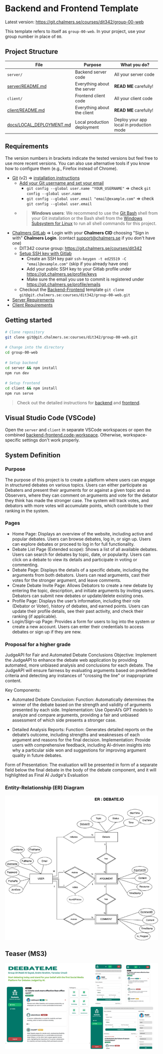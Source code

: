 # Backend and Frontend Template

Latest version: https://git.chalmers.se/courses/dit342/group-00-web

This template refers to itself as `group-00-web`. In your project, use your group number in place of `00`.

## Project Structure

| File        | Purpose           | What you do?  |
| ------------- | ------------- | ----- |
| `server/` | Backend server code | All your server code |
| [server/README.md](server/README.md) | Everything about the server | **READ ME** carefully! |
| `client/` | Frontend client code | All your client code |
| [client/README.md](client/README.md) | Everything about the client | **READ ME** carefully! |
| [docs/LOCAL_DEPLOYMENT.md](docs/LOCAL_DEPLOYMENT.md) | Local production deployment | Deploy your app local in production mode |

## Requirements

The version numbers in brackets indicate the tested versions but feel free to use more recent versions.
You can also use alternative tools if you know how to configure them (e.g., Firefox instead of Chrome).

* [Git](https://git-scm.com/) (v2) => [installation instructions](https://www.atlassian.com/git/tutorials/install-git)
  * [Add your Git username and set your email](https://docs.gitlab.com/ce/gitlab-basics/start-using-git.html#add-your-git-username-and-set-your-email)
    * `git config --global user.name "YOUR_USERNAME"` => check `git config --global user.name`
    * `git config --global user.email "email@example.com"` => check `git config --global user.email`
  * > **Windows users**: We recommend to use the [Git Bash](https://www.atlassian.com/git/tutorials/git-bash) shell from your Git installation or the Bash shell from the [Windows Subsystem for Linux](https://docs.microsoft.com/en-us/windows/wsl/install-win10) to run all shell commands for this project.
* [Chalmers GitLab](https://git.chalmers.se/) => Login with your **Chalmers CID** choosing "Sign in with" **Chalmers Login**. (contact [support@chalmers.se](mailto:support@chalmers.se) if you don't have one)
  * DIT342 course group: https://git.chalmers.se/courses/dit342
  * [Setup SSH key with Gitlab](https://docs.gitlab.com/ee/ssh/)
    * Create an SSH key pair `ssh-keygen -t ed25519 -C "email@example.com"` (skip if you already have one)
    * Add your public SSH key to your Gitlab profile under https://git.chalmers.se/profile/keys
    * Make sure the email you use to commit is registered under https://git.chalmers.se/profile/emails
  * Checkout the [Backend-Frontend](https://git.chalmers.se/courses/dit342/group-00-web) template `git clone git@git.chalmers.se:courses/dit342/group-00-web.git`
* [Server Requirements](./server/README.md#Requirements)
* [Client Requirements](./client/README.md#Requirements)

## Getting started

```bash
# Clone repository
git clone git@git.chalmers.se:courses/dit342/group-00-web.git

# Change into the directory
cd group-00-web

# Setup backend
cd server && npm install
npm run dev

# Setup frontend
cd client && npm install
npm run serve
```

> Check out the detailed instructions for [backend](./server/README.md) and [frontend](./client/README.md).

## Visual Studio Code (VSCode)

Open the `server` and `client` in separate VSCode workspaces or open the combined [backend-frontend.code-workspace](./backend-frontend.code-workspace). Otherwise, workspace-specific settings don't work properly.

## System Definition

### Purpose

The purpose of this project is to create a platform where users can engage in structured debates on various topics. Users can either participate as Debaters and present their arguments for or against a given topic and as Observers, where they can comment on arguments and vote for the debator they think has made the stronger case. The system will track votes, and debators with more votes will accumulate points, which contribute to their ranking in the system.

### Pages

* Home Page: 
Displays an overview of the website, including active and popular debates. Users can browse debates, log in, or sign up.
Users can explore debates or proceed to log in for full functionality.
* Debate List Page (Extended scope): 
Shows a list of all available debates. Users can search for debates by topic, date, or popularity. 
Users can click on a debate to view its details and participate in voting or commenting.
* Debate Page: 
Displays the details of a specific debate, including the arguments from both debators.
Users can read arguments, cast their votes for the stronger argument, and leave comments.
* Create Debate Invite Page: 
Allows Debators to create a new debate by entering the topic, description, and initiate arguments by inviting users.
Debators can submit new debates or update/delete existing ones.
* Profile Page: 
Displays the user’s information, including their role (Debator or Voter), history of debates, and earned points.
Users can update their profile details, see their past activity, and check their ranking (if applicable).
* Login/Sign-up Page: 
Provides a form for users to log into the system or create a new account.
Users can enter their credentials to access debates or sign up if they are new.

### Proposal for a higher grade

JudgeAPI for Fair and Automated Debate Conclusions
Objective: Implement the JudgeAPI to enhance the debate web application by providing automated, more unbiased analysis and conclusions for each debate. The JudgeAPI will ensure fairness by evaluating arguments based on predefined criteria and detecting any instances of "crossing the line" or inappropriate content.

Key Components:

* Automated Debate Conclusion:
Function: Automatically determines the winner of the debate based on the strength and validity of arguments presented by each side.
Implementation: Use OpenAI’s GPT models to analyze and compare arguments, providing a fair and unbiased assessment of which side presents a stronger case. 

* Detailed Analysis Reports:
Function: Generates detailed reports on the debate’s outcome, including strengths and weaknesses of each argument and reasons for the final decision.
Implementation: Provide users with comprehensive feedback, including AI-driven insights into why a particular side won and suggestions for improving argument quality in future debates.

Form of Presentation:
The evaluation will be presented in form of a separate field below the final debate in the body of the debate component, and it will highlighted as Final AI Judge's Evaluation

### Entity-Relationship (ER) Diagram

![ER Diagram](./images/er_diagram.png)

## Teaser (MS3)

![Teaser](./images/teaser.png)
